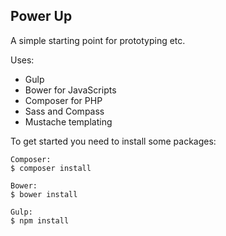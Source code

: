 Power Up
--------

A simple starting point for prototyping etc.

Uses:

* Gulp
* Bower for JavaScripts
* Composer for PHP
* Sass and Compass
* Mustache templating

To get started you need to install some packages:

	Composer:
	$ composer install

	Bower:
	$ bower install

	Gulp:
	$ npm install
